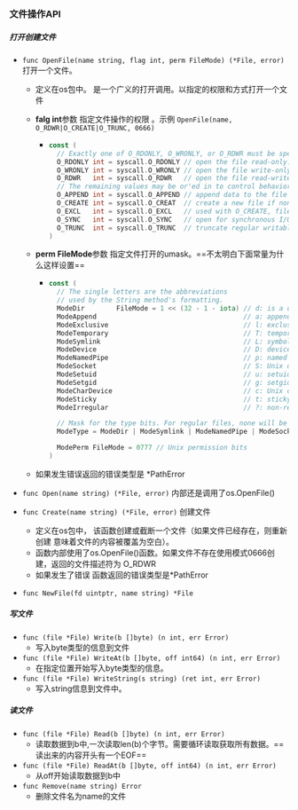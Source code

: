 ### 文件操作API

##### 打开创建文件

- `func OpenFile(name string, flag int, perm FileMode) (*File, error)`  打开一个文件。 

  - 定义在os包中。 是一个广义的打开调用。以指定的权限和方式打开一个文件

  - **falg int**参数       指定文件操作的权限 。示例 `OpenFile(name, O_RDWR|O_CREATE|O_TRUNC, 0666)` 

    - ```go
      const (
      	// Exactly one of O_RDONLY, O_WRONLY, or O_RDWR must be specified.
      	O_RDONLY int = syscall.O_RDONLY // open the file read-only.
      	O_WRONLY int = syscall.O_WRONLY // open the file write-only.
      	O_RDWR   int = syscall.O_RDWR   // open the file read-write.
      	// The remaining values may be or'ed in to control behavior.
      	O_APPEND int = syscall.O_APPEND // append data to the file when writing.
      	O_CREATE int = syscall.O_CREAT  // create a new file if none exists.
      	O_EXCL   int = syscall.O_EXCL   // used with O_CREATE, file must not exist.
      	O_SYNC   int = syscall.O_SYNC   // open for synchronous I/O.
      	O_TRUNC  int = syscall.O_TRUNC  // truncate regular writable file when opened.打开文件同时截断，需要写权限
      )
      ```

  - **perm FileMode**参数     指定文件打开的umask。==不太明白下面常量为什么这样设置==

    - ```go
      const (
      	// The single letters are the abbreviations
      	// used by the String method's formatting.
      	ModeDir        FileMode = 1 << (32 - 1 - iota) // d: is a directory
      	ModeAppend                                     // a: append-only
      	ModeExclusive                                  // l: exclusive use
      	ModeTemporary                                  // T: temporary file; Plan 9 only
      	ModeSymlink                                    // L: symbolic link
      	ModeDevice                                     // D: device file
      	ModeNamedPipe                                  // p: named pipe (FIFO)
      	ModeSocket                                     // S: Unix domain socket
      	ModeSetuid                                     // u: setuid
      	ModeSetgid                                     // g: setgid
      	ModeCharDevice                                 // c: Unix character device, when ModeDevice is set
      	ModeSticky                                     // t: sticky
      	ModeIrregular                                  // ?: non-regular file; nothing else is known about this file
      
      	// Mask for the type bits. For regular files, none will be set.
      	ModeType = ModeDir | ModeSymlink | ModeNamedPipe | ModeSocket | ModeDevice | ModeCharDevice | ModeIrregular
      
      	ModePerm FileMode = 0777 // Unix permission bits
      )
      ```

  - 如果发生错误返回的错误类型是 *PathError

- `func Open(name string) (*File, error)`       内部还是调用了os.OpenFile()

- `func Create(name string) (*File, error)`   创建文件
  - 定义在os包中， 该函数创建或截断一个文件（如果文件已经存在，则重新创建 意味着文件的内容被覆盖为空白）。
  - 函数内部使用了os.OpenFile()函数。如果文件不存在使用模式0666创建，返回的文件描述符为 O_RDWR
  - 如果发生了错误 函数返回的错误类型是*PathError
- `func NewFile(fd uintptr, name string) *File`

##### 写文件

- `func (file *File) Write(b []byte) (n int, err Error)`
  - 写入byte类型的信息到文件
- `func (file *File) WriteAt(b []byte, off int64) (n int, err Error)`
  - 在指定位置开始写入byte类型的信息。
- `func (file *File) WriteString(s string) (ret int, err Error)`
  - 写入string信息到文件中。  

##### 读文件

- `func (file *File) Read(b []byte) (n int, err Error)`
  - 读取数据到b中,一次读取len(b)个字节。需要循环读取获取所有数据。==读出来的内容开头有一个EOF==
- `func (file *File) ReadAt(b []byte, off int64) (n int, err Error)`
  - 从off开始读取数据到b中
- `func Remove(name string) Error`
  - 删除文件名为name的文件